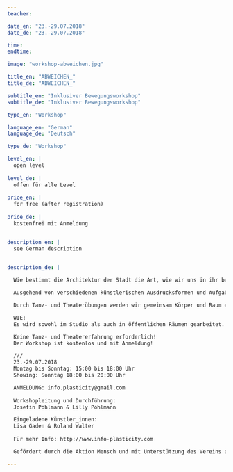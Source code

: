 ```yaml
---
teacher: 

date_en: "23.-29.07.2018"
date_de: "23.-29.07.2018"

time: 
endtime: 

image: "workshop-abweichen.jpg"

title_en: "ABWEICHEN_"
title_de: "ABWEICHEN_"

subtitle_en: "Inklusiver Bewegungsworkshop"
subtitle_de: "Inklusiver Bewegungsworkshop"

type_en: "Workshop"

language_en: "German"
language_de: "Deutsch"

type_de: "Workshop"

level_en: |
  open level  
  
level_de: |
  offen für alle Level  
  
price_en: |
  for free (after registration)
  
price_de: |
  kostenfrei mit Anmeldung


description_en: |
  see German description

  
description_de: |

  Wie bestimmt die Architektur der Stadt die Art, wie wir uns in ihr bewegen und agieren? Wann weichen wir freiwillig ab/aus, und wann zwingt uns die Stadt ab- oder auszuweichen?  

  Ausgehend von verschiedenen künstlerischen Ausdrucksformen und Aufgabestellungen wollen wir parallel bestehende Öffentlichkeiten gemeinsam durchstreifen, die Frage nach ihren Grenzverläufen stellen und uns mit ihrer Durchlässigkeit auseinandersetzen.  

  Durch Tanz- und Theaterübungen werden wir gemeinsam Körper und Raum erforschen und unsere auditive, taktile und visuelle Wahrnehmung schärfen. Wir wollen die Differenzen, Abweichungen und Abzweigungen zum Tanzen bringen und beständig in Bewegung halten.  

  WIE:   
  Es wird sowohl im Studio als auch in öffentlichen Räumen gearbeitet. Die Arbeit im Studio soll vor allem dazu dienen, den Teilnehmer_innen verschiedene Herangehensweisen an Bewegung, Text und Schauspiel zu ermöglichen, um sich dann mit den urbanen Räumen auseinanderzusetzen. Mit dieser Voraussetzung werden anschließend Manifestationen und Exkursionen in öffentlichen Räumen entworfen und erprobt. Im Fokus stehen der Dialog und die gemeinsame Reflexion eigener Wahrnehmungen und Erfahrungen, sowie eine gemeinsame Bewegungsrecherche, die am Ende der Woche zu einem Showing führen soll.  

  Keine Tanz- und Theatererfahrung erforderlich!  
  Der Workshop ist kostenlos und mit Anmeldung!  

  ///  
  23.-29.07.2018  
  Montag bis Sonntag: 15:00 bis 18:00 Uhr    
  Showing: Sonntag 18:00 bis 20:00 Uhr  

  ANMELDUNG: info.plasticity@gmail.com  
  
  Workshopleitung und Durchführung:
  Josefin Pöhlmann & Lilly Pöhlmann  

  Eingeladene Künstler_innen:  
  Lisa Gaden & Roland Walter  
  
  Für mehr Info: http://www.info-plasticity.com  

  Gefördert durch die Aktion Mensch und mit Unterstützung des Vereins art aspects.  

---
```




